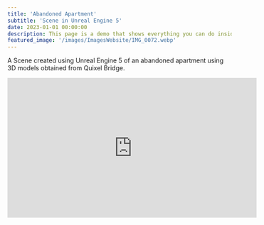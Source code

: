 ```yaml
---
title: 'Abandoned Apartment'
subtitle: 'Scene in Unreal Engine 5'
date: 2023-01-01 00:00:00
description: This page is a demo that shows everything you can do inside portfolio and blog posts.
featured_image: '/images/ImagesWebsite/IMG_0072.webp'
---
```


A Scene created using Unreal Engine 5 of an abandoned apartment using 3D models obtained from Quixel Bridge.

<iframe width="560" height="315" src="https://www.youtube.com/embed/htxkKwSe07E" title="YouTube video player" frameborder="0" allow="accelerometer; autoplay; clipboard-write; encrypted-media; gyroscope; picture-in-picture; web-share" allowfullscreen></iframe>


